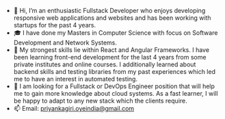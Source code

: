 - 👋 Hi, I’m an enthusiastic Fullstack Developer who enjoys developing responsive web applications and websites and has been working with startups for the past 4 years.
- :mortar_board: I have done my Masters in Computer Science with focus on Software Development and Network Systems. 
- 🌱 My strongest skills lie within React and Angular Frameworks. I have been learning front-end development for the last 4 years from some private institutes and online courses. I additionally learned about backend skills and testing libraries from my past experiences which led me to have an interest in automated testing.
- 💞️ I am looking for a Fullstack or DevOps Engineer position that will help me to gain more knowledge about cloud systems. As a fast learner, I will be happy to adapt to any new stack which the clients require.
- 📫 Email: priyankagiri.oyeindia@gmail.com

<!---
pikuzz/pikuzz is a ✨ special ✨ repository because its `README.md` (this file) appears on your GitHub profile.
You can click the Preview link to take a look at your changes.
--->
